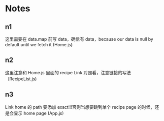 # Notes

## n1

这里需要在 data.map 前写 data，确信有 data，because our data is null by default until we fetch it
(Home.js)

## n2

这里注意和 Home.js 里面的 recipe Link 对照看，注意链接的写法
（RecipeList.js)

## n3

Link home 的 path 要添加 exact!!!否则当想要跳到单个 recipe page 的时候，还是会显示 home page
(App.js)
